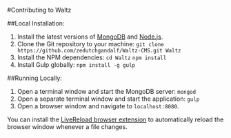 #Contributing to Waltz

##Local Installation:
1. Install the latest versions of [MongoDB](http://www.mongodb.org/downloads) and [Node.js](http://nodejs.org).
2. Clone the Git repository to your machine:
	`git clone https://github.com/zedutchgandalf/Waltz-CMS.git Waltz`
3. Install the NPM dependencies:
	`cd Waltz`
	`npm install`
4. Install Gulp globally:
	`npm install -g gulp`

##Running Locally:
1. Open a terminal window and start the MongoDB server:
	`mongod`
2. Open a separate terminal window and start the application:
	`gulp`
3. Open a browser window and navigate to `localhost:8080`.

You can install the [LiveReload browser extension](http://livereload.com/extensions/) to automatically reload the browser window whenever a file changes.